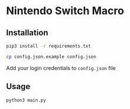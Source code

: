 # Nintendo Switch Macro

## Installation

```bash
pip3 install -r requirements.txt
```

```bash
cp config.json.example config.json
```

Add your login credentials to `config.json` file

## Usage
```bash
python3 main.py
```
